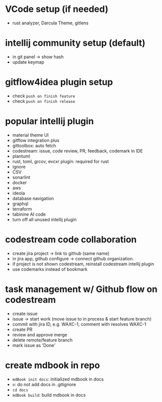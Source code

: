 # VCode setup (if needed)

- rust analyzer, Darcula Theme, gitlens

# intellij community setup (default)

- in git panel -> show hash
- update keymap

# gitflow4idea plugin setup

- check `push on finish feature`
- check `push on finish release`

# popular intellij plugin

- material theme UI
- gitflow integration plus
- gittoolbox: auto fetch
- codestream: issue, code review, PR, feedback, codemark in IDE
- plantuml
- rust, toml, grcov, evcxr plugin: required for rust
- ignore
- CSV
- sonarlint
- docker
- aws
- ideola
- database navigation
- graphql
- terraform
- tabinine AI code
- turn off all unused intellij plugin


# codestream code collaboration  
- create jira project -> link to github (same name)
- in jira app, github configure -> connect github organization.
- if project is not shown codestream, reinstall codestream intellij plugin
- use codemarks instead of bookmark

# task management w/ Github flow on codestream
- create issue
- issue -> start work (move issue to in process & start feature branch)
- commit with jira ID, e.g. WAXC-1, comment with resolves WAXC-1
- create PR
- review and approve merge
- delete remote/feature branch
- mark issue as 'Done'

# create mdbook in repo

- `mdBook init docs`: initialized mdbook in docs
- `n`: do not add docs in .gitignore
- `cd docs`
- `mdBook build`: build mdbook in docs
  

